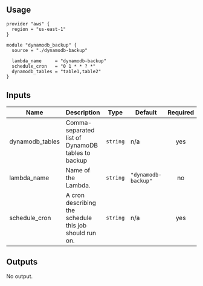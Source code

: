 ## Usage
```hcl
provider "aws" {
  region = "us-east-1"
}

module "dynamodb_backup" {
  source = "./dynamodb-backup"

  lambda_name     = "dynamodb-backup"
  schedule_cron   = "0 1 * * ? *"
  dynamodb_tables = "table1,table2"
}
```

## Inputs

| Name | Description | Type | Default | Required |
|------|-------------|------|---------|:-----:|
| dynamodb\_tables | Comma-separated list of DynamoDB tables to backup | `string` | n/a | yes |
| lambda\_name | Name of the Lambda. | `string` | `"dynamodb-backup"` | no |
| schedule\_cron | A cron describing the schedule this job should run on. | `string` | n/a | yes |

## Outputs

No output.
